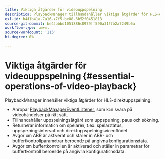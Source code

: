 ```yaml
---
title: Viktiga åtgärder för videouppspelning
description: PlaybackManager tillhandahåller viktiga åtgärder för HLS-direktuppspelning
exl-id: b4d1b41a-7a16-47f5-be88-6b52f0451813
source-git-commit: be43bbbd1051886c8979ff590a3197b2a7249b6a
workflow-type: tm+mt
source-wordcount: '115'
ht-degree: 0%

---
```


# Viktiga åtgärder för videouppspelning {#essential-operations-of-video-playback}

PlaybackManager innehåller viktiga åtgärder för HLS-direktuppspelning:

* Anropar [PlaybackManagerEventListener](https://help.adobe.com/en_US/primetime/api/reference_implementation/android/javadoc/com/adobe/primetime/reference/manager/PlaybackManager.PlaybackManagerEventListener.html), som kan svara på videohändelser på rätt sätt.
* Tillhandahåller uppspelningsåtgärd som uppspelning, paus och sökning.
* Returnerar information om spelaren, t.ex. spelarstatus, uppspelningsintervall och direktuppspelningsvideoflödet.
* Avgör om ABR är aktiverat och ställer in ABR- och buffertkontrollparametrar beroende på angivna konfigurationsdata.
* Avgör om buffertkontrollen är aktiverad och ställer in parametrar för buffertkontroll beroende på angivna konfigurationsdata.
